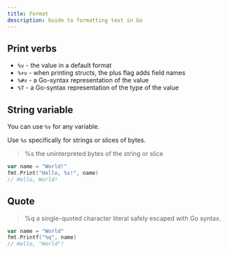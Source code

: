 ```yaml
---
title: Format
description: Guide to formatting text in Go
---
```



## Print verbs

- `%v` - the value in a default format 
- `%+v` - when printing structs, the plus flag adds field names
- `%#v`	- a Go-syntax representation of the value
- `%T` - a Go-syntax representation of the type of the value


## String variable

You can use `%v` for any variable.

Use `%s` specifically for strings or slices of bytes.

> %s	the uninterpreted bytes of the string or slice

```go
var name = "World!"
fmt.Print("Hello, %s!", name)
// Hello, World!
```


## Quote

> %q	a single-quoted character literal safely escaped with Go syntax.

```go
var name = "World"
fmt.Printf("%q", name)
// Hello, "World"!
```
